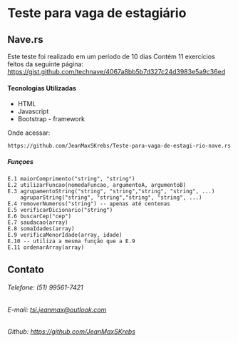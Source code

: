 # Teste para vaga de estagiário
## Nave.rs

Este teste foi realizado em um período de 10 dias
Contém 11 exercícios feitos da seguinte página:
https://gist.github.com/technave/4067a8bb5b7d327c24d3983e5a9c36ed

#### Tecnologias Utilizadas

  - HTML
  - Javascript
  - Bootstrap - framework




Onde acessar:

    https://github.com/JeanMaxSKrebs/Teste-para-vaga-de-estagi-rio-nave.rs

##### Funçoes 
    E.1 maiorComprimento("string", "string")
    E.2 utilizarFuncao(nomedaFuncao, argumentoA, argumentoB)
    E.3 agrupamentoString("string", "string","string", "string", ...)
        agruparString("string", "string","string", "string", ...)
    E.4 removerNumeros("string") -- apenas até centenas
    E.5 verificarDicionario("string")
    E.6 buscarCep("cep")
    E.7 saudacao(array)
    E.8 somaIdades(array)
    E.9 verificaMenorIdade(array, idade)
    E.10 -- utiliza a mesma função que a E.9
    E.11 ordenarArray(array)

## Contato

###### Telefone: (51) 99561-7421
###### E-mail: tsi.jeanmax@outlook.com
###### Github: https://github.com/JeanMaxSKrebs